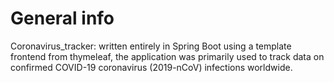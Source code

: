# General info 

Coronavirus_tracker: written entirely in Spring Boot using a template frontend from thymeleaf, the application was primarily used to track data on confirmed COVID-19 coronavirus (2019-nCoV) infections worldwide.
